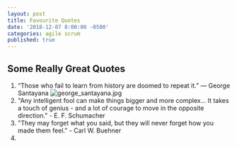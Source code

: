 ```yaml
---
layout: post
title: Favourite Quotes
date: '2018-12-07 8:00:00 -0500'
categories: agile scrum
published: true
---
```

## Some Really Great Quotes

1. “Those who fail to learn from history are doomed to repeat it.” ― George Santayana
![george_santayana.jpg]({{site.baseurl}}/assets/george_santayana.jpg)
2. "Any intelligent fool can make things bigger and more complex... It takes a touch of genius - and a lot of courage to move in the opposite direction." - E. F. Schumacher
3. "They may forget what you said, but they will never forget how you made them feel." - Carl W. Buehner
4.
